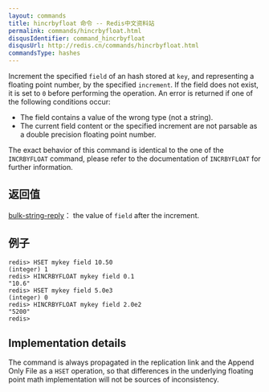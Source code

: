 ```yaml
---
layout: commands
title: hincrbyfloat 命令 -- Redis中文资料站
permalink: commands/hincrbyfloat.html
disqusIdentifier: command_hincrbyfloat
disqusUrl: http://redis.cn/commands/hincrbyfloat.html
commandsType: hashes
---
```


Increment the specified `field` of an hash stored at `key`, and representing a
floating point number, by the specified `increment`.
If the field does not exist, it is set to `0` before performing the operation.
An error is returned if one of the following conditions occur:

* The field contains a value of the wrong type (not a string).
* The current field content or the specified increment are not parsable as a
  double precision floating point number.

The exact behavior of this command is identical to the one of the `INCRBYFLOAT`
command, please refer to the documentation of `INCRBYFLOAT` for further
information.

## 返回值

[bulk-string-reply](/topics/protocol.html#bulk-string-reply)：
the value of `field` after the increment.

## 例子

	redis> HSET mykey field 10.50
	(integer) 1
	redis> HINCRBYFLOAT mykey field 0.1
	"10.6"
	redis> HSET mykey field 5.0e3
	(integer) 0
	redis> HINCRBYFLOAT mykey field 2.0e2
	"5200"
	redis> 

## Implementation details

The command is always propagated in the replication link and the Append Only
File as a `HSET` operation, so that differences in the underlying floating point
math implementation will not be sources of inconsistency.
